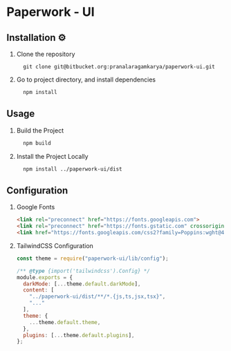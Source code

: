 
# Paperwork - UI


## Installation ⚙️

1. Clone the repository

    ```
      git clone git@bitbucket.org:pranalaragamkarya/paperwork-ui.git
    ```

2. Go to project directory, and install dependencies

    ```bash
      npm install 
    ```

## Usage

1. Build the Project

    ```bash
      npm build
    ```

2. Install the Project Locally

    ```bash
      npm install ../paperwork-ui/dist  
    ```

## Configuration

1. Google Fonts

    ```html
    <link rel="preconnect" href="https://fonts.googleapis.com">
    <link rel="preconnect" href="https://fonts.gstatic.com" crossorigin>
    <link href="https://fonts.googleapis.com/css2?family=Poppins:wght@400;500;600;700&display=swap" rel="stylesheet">
    ```

2. TailwindCSS Configuration
   
    ```js
    const theme = require("paperwork-ui/lib/config");

    /** @type {import('tailwindcss').Config} */
    module.exports = {
      darkMode: [...theme.default.darkMode],
      content: [
        "../paperwork-ui/dist/**/*.{js,ts,jsx,tsx}",
        "..."
      ],
      theme: {
        ...theme.default.theme,
      },
      plugins: [...theme.default.plugins],
    };
    ```
